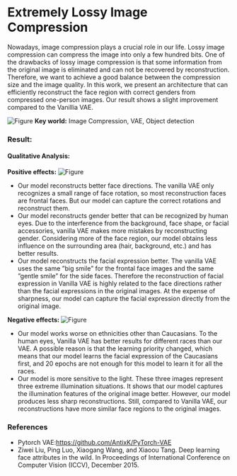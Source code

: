 # Extremely Lossy Image Compression

Nowadays, image compression plays a crucial role in our life. Lossy image compression can compress the image into only a few hundred bits. One of the drawbacks of lossy image compression is that some information from the original image is eliminated and can not be recovered by reconstruction. Therefore, we want to achieve a good balance between the compression size and the image quality. In this work, we present an architecture that can efficiently reconstruct the face region with correct genders from compressed one-person images. Our result shows a slight improvement compared to the Vanillia VAE.

![Figure](https://github.com/wen0705/Extreme_Lossy-_Image_Compression/blob/main/fig/model.png)
**Key world:**
Image Compression, VAE, Object detection
### Result:
<!-- We conduct both qualitative and quantitative comparisons of Vanilla VAE and our VAE. Due to our limited computing power on colab (one GPU with a limit using time), we only conducted 20 epoch for each module. According to \cite{Subramanian2020}, the minimum epoch number to converge is 50 for vanilla VAE, therefore, our result only shows a slight improvement compared to the Vanilla VAE, especially in quantitative analysis. -->
#### Qualitative Analysis:
**Positive effects:**
![Figure](https://github.com/wen0705/Extreme_Lossy-_Image_Compression/blob/main/fig/advantage.jpg)
- Our model reconstructs better face directions. The vanilla VAE only recognizes a small range of face rotation, so most reconstruction faces are frontal faces. But our model can capture the correct rotations and reconstruct them.
- Our model reconstructs gender better that can be recognized by human eyes. Due to the interference from the background, face shape, or facial accessories, vanilla VAE makes more mistakes by reconstructing gender. Considering more of the face region, our model obtains less influence on the surrounding area (hair, background, etc.) and has better results.
- Our model reconstructs the facial expression better. The vanilla VAE uses the same ”big smile” for the frontal face images and the same ”gentle smile” for the side faces. Therefore the reconstruction of facial expression in Vanilla VAE is highly related to the face directions rather than the facial expressions in the original images. At the expense of sharpness, our model can capture the facial expression directly from the original image.

**Negative effects:**
![Figure](https://github.com/wen0705/Extreme_Lossy-_Image_Compression/blob/main/fig/disadvantage.jpg)
- Our model works worse on ethnicities other than Caucasians. To the human eyes, Vanilla VAE has better results for different races than our VAE. A possible reason is that the learning priority changed, which means that our model learns the facial expression of the Caucasians first, and 20 epochs are not enough for this model to learn it for all the races.
- Our model is more sensitive to the light. These three images represent three extreme illumination situations. It shows that our model captures the illumination features of the original image better. However, our model produces less sharp reconstructions. Still, compared to Vanilla VAE, our reconstructions have more similar face regions to the original images.



<!-- To approximate the best true distribution  of Z, we form a distribution p<sub>model</sub>(Z|X), which will be learned through a Gaussian-distribution.

We use Kullback-Leibler divergence between the encoder’s distribution p<sub>model</sub>(Z) and p<sub>data</sub>(Z|X) to present the loss L<sub>prior</sub>. This divergence measures how much information is lost when use p<sub>model</sub>(Z) to represent p<sub>data</sub>(Z|X). Then we sample Z<sub>p</sub> from this distribution.

The discriminator consists of a fixed stable VQA module, which presents the probable feature extraction, and a classification network C which assigns one to samples from p<sub>data</sub>(X) and zero to samples from p<sub>decoded</sub>(X|Z).
Define C<sub>r</sub> as the layer which denotes the probability of the image being original. This probability distribution from C<sub>r</sub> is the approximation of p<sub>data</sub>(X). 

Define Y as the hidden representation in the layer \subC<sub>r</sub>.

Given the discriminator X,  X<sub>hat</sub>,  X<sub>p</sub> as input and collect the corresponding Y : 
X --> 
<!-- Y, X<sub>hat</sub> -->
<!-- Y<sub>hat</sub>, X<sub>p</sub> --> 
<!-- Y<sub>p</sub> --> 
<!-- -->
<!-- The correspondence losses L<sub>GAN</sub> and L<sub>Disc</sub> are defined as follows: -->

<!-- Back-propagation: We use the partial derivation of L<sub>prior</sub> + L<sub>disc</sub> to update parameters in Encoder, use the partial derivation of r L<sub>disc</sub> - L<sub>GAN</sub> to update parameters in Decoder and use  the partial derivation of L<sub>GAN</sub> to update the parameters in Discriminator. -->

<!-- 
## Current Status:
-  We settled the basic structure of our network and most of our loss functions. Also we filtered out a reference-valuable existed algorithm and understand the proof process.
-  We tried to build a VAE demo with pytorch. [processing]
-  We tried to find\train a stable high quality network. [encountered problem with GPU,CUDA,CUDNN,torch conflict] -->


### References
- Pytorch VAE:https://github.com/AntixK/PyTorch-VAE
- Ziwei Liu, Ping Luo, Xiaogang Wang, and Xiaoou Tang. Deep learning face attributes in the wild. In Proceedings of International Conference on Computer Vision (ICCV), December 2015.

<!-- - ### VAE-GAN
  - [【MAIN Algo】Autoencoding beyond pixels using a learned similarity metric](https://arxiv.org/pdf/1512.09300.pdf)

- ### VQA
  - [Deep Learning and Visual Question Answering](https://towardsdatascience.com/deep-learning-and-visual-question-answering-c8c8093941bc) 
  - [Official-site VQA](https://visualqa.org/)
  - [VQA data reading tools(for evaluation and reading)](https://github.com/GT-Vision-Lab/VQA)
  - [VQA: Visual Question Answering (ICCV 2015)](https://arxiv.org/pdf/1505.00468.pdf)
  - [Generative Neural Network Based Image Compression](http://cs229.stanford.edu/proj2018/report/44.pdf) 
  - [VAE introduction](https://www.tensorflow.org/tutorials/generative/cvae)
  - [End-to-end Optimized Image Compression](https://arxiv.org/abs/1611.01704)
 -->
<!-- ## pretrained Model

- [ns-VQA【current testing...】](https://github.com/kexinyi/ns-vqa)
- [VQA](https://modelzoo.co/model/vqapytorch#pretrained-models)
 -->

<!-- ## image compression
- [image compression and code](https://github.com/zhiqiang-zhu/Image-Compression-Papers-and-Code) -->


